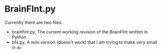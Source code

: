 # BrainFInt.py

Currently there are two files:
 - brainfint.py, The current working revision of the BrainFInt written in Python
 - bfs.py, A mini version (doesn't work) that I am trying to make very small in `du`
